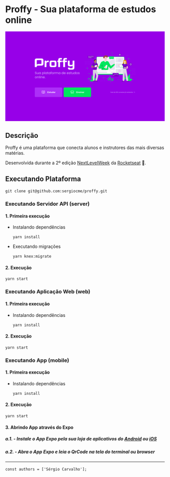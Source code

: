 # Proffy - Sua plataforma de estudos online

![screenshot](https://github.com/sergiocme/proffy/blob/master/screenshot.png?raw=true "Proffy Screenshot")

## Descrição

Proffy é uma plataforma que conecta alunos e instrutores das mais diversas matérias.

Desenvolvida durante a 2º edição [NextLevelWeek](https://nextlevelweek.com/) da [Rocketseat](https://rocketseat.com.br/) 💜.

## Executando Plataforma

```
git clone git@github.com:sergiocme/proffy.git
```

### Executando Servidor API (server)

#### 1. Primeira execução

* Instalando dependências

  ```
  yarn install
  ```

* Executando migrações

  ```
  yarn knex:migrate
  ```

#### 2. Execução

```
yarn start
```

### Executando Aplicação Web (web)

#### 1. Primeira execução

* Instalando dependências

  ```
  yarn install
  ```

#### 2. Execução

```
yarn start
```

### Executando App (mobile)

#### 1. Primeira execução

* Instalando dependências

  ```
  yarn install
  ```

#### 2. Execução

```
yarn start
```

#### 3. Abrindo App através do Expo

##### a.1. - Instale o App Expo pela sua loja de aplicativos do [Android](https://play.google.com/store/apps/details?id=host.exp.exponent&hl=en) ou [iOS](https://apps.apple.com/br/app/expo-client/id982107779)

##### a.2. - Abra o App Expo e leia o QrCode na tela do terminal ou browser

---

```
const authors = ['Sérgio Carvalho'];
```

